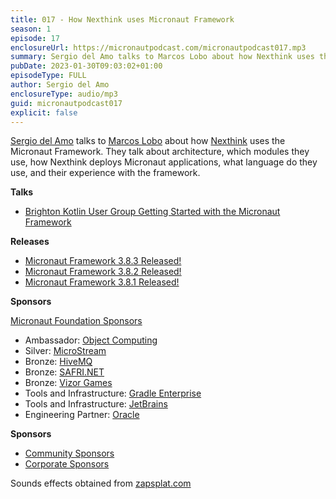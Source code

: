 ```yaml
---
title: 017 - How Nexthink uses Micronaut Framework
season: 1
episode: 17
enclosureUrl: https://micronautpodcast.com/micronautpodcast017.mp3
summary: Sergio del Amo talks to Marcos Lobo about how Nexthink uses the Micronaut Framework. 
pubDate: 2023-01-30T09:03:02+01:00
episodeType: FULL
author: Sergio del Amo
enclosureType: audio/mp3
guid: micronautpodcast017
explicit: false
---
```


[Sergio del Amo](https://sergiodelamo.com) talks to [Marcos Lobo](https://marcosflobo.com) about how [Nexthink](https://www.nexthink.com) uses the Micronaut Framework. They talk about architecture, which modules they use, how Nexthink deploys Micronaut applications, what language do they use, and their experience with the framework.

**Talks**

- [Brighton Kotlin User Group Getting Started with the Micronaut Framework](https://www.youtube.com/watch?v=vgVXRsIC3E8)

**Releases**

- [Micronaut Framework 3.8.3 Released!](https://micronaut.io/2023/01/28/micronaut-framework-3-8-3-released/)
- [Micronaut Framework 3.8.2 Released!](https://micronaut.io/2023/01/20/micronaut-framework-3-8-2-released/)
- [Micronaut Framework 3.8.1 Released!](https://micronaut.io/2023/01/12/micronaut-framework-3-8-1-released/)

**Sponsors**

[Micronaut Foundation Sponsors](https://micronaut.io/foundation/sponsors/)

- Ambassador: [Object Computing](https://objectcomputing.com)
- Silver: [MicroStream](https://microstream.one)
- Bronze: [HiveMQ](https://www.hivemq.com)
- Bronze: [SAFRI.NET](https://www.safri.net)
- Bronze: [Vizor Games](https://vizor-games.com/games)
- Tools and Infrastructure: [Gradle Enterprise](https://gradle.com/)
- Tools and Infrastructure: [JetBrains](https://www.jetbrains.com/idea/)
- Engineering Partner: [Oracle](https://www.oracle.com)

**Sponsors**
- [Community Sponsors](https://micronaut.io/foundation/community-sponsorship/)
- [Corporate Sponsors](https://micronaut.io/foundation/corporate-sponsorship/)

Sounds effects obtained from [zapsplat.com](https://zapsplat.com)